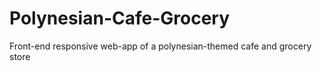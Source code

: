 # Polynesian-Cafe-Grocery
 Front-end responsive web-app of a polynesian-themed cafe and grocery store
